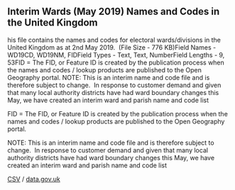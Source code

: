 ## Interim Wards (May 2019) Names and Codes in the United Kingdom

his file contains the names and codes for electoral wards/divisions in the United Kingdom as at 2nd May 2019.  (File Size - 776 KB)Field Names - WD19CD, WD19NM, FIDField Types - Text, Text, NumberField Lengths - 9, 53FID = The FID, or Feature ID is created by
the publication process when the names and codes / lookup products are
published to the Open Geography portal. NOTE: This is an interim name and
code file and is therefore subject to change. 
In response to customer
demand and given that many local authority districts have had ward boundary changes this May, we have
created an interim ward and parish name and code list

FID = The FID, or Feature ID is created by
the publication process when the names and codes / lookup products are
published to the Open Geography portal. 



NOTE: This is an interim name and
code file and is therefore subject to change. 
In response to customer
demand and given that many local authority districts have had ward boundary changes this May, we have
created an interim ward and parish name and code list



[CSV](../csv/280.csv) / [data.gov.uk](https://data.gov.uk/dataset/f475f002-5863-4016-b03d-d4315e87e1f1/interim-wards-may-2019-names-and-codes-in-the-united-kingdom)

